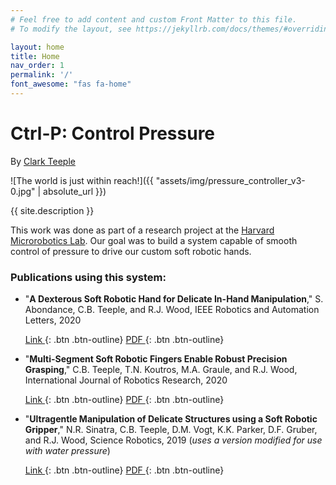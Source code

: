 ```yaml
---
# Feel free to add content and custom Front Matter to this file.
# To modify the layout, see https://jekyllrb.com/docs/themes/#overriding-theme-defaults

layout: home
title: Home
nav_order: 1
permalink: '/'
font_awesome: "fas fa-home"
---
```


<!-- # {{ site.title }} -->
# Ctrl-P: Control Pressure

By [Clark Teeple](http://www.cbteeple.com)

![The world is just within reach!]({{ "assets/img/pressure_controller_v3-0.jpg" | absolute_url }})

{{ site.description }}

This work was done as part of a research project at the [Harvard Microrobotics Lab](https://www.micro.seas.harvard.edu). Our goal was to build a system capable of smooth control of pressure to drive our custom soft robotic hands.

### Publications using this system:
- "**A Dexterous Soft Robotic Hand for Delicate In-Hand Manipulation**," S. Abondance, C.B. Teeple, and R.J. Wood, IEEE Robotics and Automation Letters, 2020

    [<i class="fas fa-link"></i> Link ](https://ieeexplore.ieee.org/document/9134855){: .btn .btn-outline} [<i class="fas fa-file-pdf"></i> PDF ](https://cv.cbteeple.com/papers/abondance2020_dexterous.pdf){: .btn .btn-outline}
- "**Multi-Segment Soft Robotic Fingers Enable Robust Precision Grasping**," C.B. Teeple, T.N. Koutros, M.A. Graule, and R.J. Wood, International Journal of Robotics Research, 2020

    [<i class="fas fa-link"></i> Link ](https://journals.sagepub.com/doi/10.1177/0278364920910465){: .btn .btn-outline} [<i class="fas fa-file-pdf"></i> PDF ](https://cv.cbteeple.com/papers/teeple2020_two_seg_fingers.pdf){: .btn .btn-outline}
- "**Ultragentle Manipulation of Delicate Structures using a Soft Robotic Gripper**," N.R. Sinatra, C.B. Teeple, D.M. Vogt, K.K. Parker, D.F. Gruber, and R.J. Wood, Science Robotics, 2019 (_uses a version modified for use with water pressure_)

    [<i class="fas fa-link"></i> Link ](https://robotics.sciencemag.org/content/4/33/eaax5425){: .btn .btn-outline} [<i class="fas fa-file-pdf"></i> PDF ](https://cv.cbteeple.com/papers/sinatra2019_ultragentle_soft_gripper.pdf){: .btn .btn-outline}
